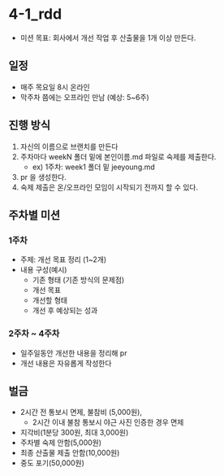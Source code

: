 # 4-1_rdd
- 미션 목표: 회사에서 개선 작업 후 산출물을 1개 이상 만든다.

## 일정 
- 매주 목요일 8시 온라인
- 막주차 쯤에는 오프라인 만남 (예상: 5~6주)

## 진행 방식
1. 자신의 이름으로 브랜치를 만든다
2. 주차마다 weekN 폴더 밑에 본인이름.md 파일로 숙제를 제출한다. 
   - ex) 1주차: week1 폴더 밑 jeeyoung.md
3. pr 을 생성한다.
4. 숙제 제출은 온/오프라인 모임이 시작되기 전까지 할 수 있다.

## 주차별 미션
### 1주차
- 주제: 개선 목표 정리 (1~2개)
- 내용 구성(예시)
  - 기존 형태 (기존 방식의 문제점)
  - 개선 목표
  - 개선할 형태
  - 개선 후 예상되는 성과

### 2주차 ~ 4주차
- 일주일동안 개선한 내용을 정리해 pr 
- 개선 내용은 자유롭게 작성한다

## 벌금
- 2시간 전 통보시 면제, 불참비 (5,000원), 
  - 2시간 이내 불참 통보시 야근 사진 인증한 경우 면제
- 지각비(1분당 300원, 최대 3,000원)
- 주차별 숙제 안함(5,000원)
- 최종 산출물 제출 안함(10,000원)
- 중도 포기(50,000원)